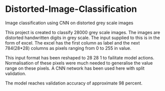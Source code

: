 # Distorted-Image-Classification
Image classification using CNN on distorted grey scale images







This project is created to classify 28000 grey scale images.
The images are distorted handwritten digits in grey scale. The input supplied to this is in the form of excel.
The excel has the first column as label and the next 784(28*28) columns as pixels ranging from 0 to 255 in value.

This input format has been reshaped to 28 28 1 to failitate model actions. Normalisation of these pixels were much needed to generalise the value range on these pixels.
A CNN network has been used here with split validation.

The model reaches validation accuracy of approximate 98 percent.
